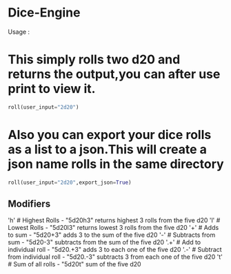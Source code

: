 # Dice-Engine

Usage :
# This simply rolls two d20 and returns the output,you can after use print to view it.
```python
roll(user_input="2d20") 
```
# Also you can export your dice rolls as a list to a json.This will create a json name rolls in the same directory
 ```python
roll(user_input="2d20",export_json=True) 
```

## Modifiers
   'h' # Highest Rolls - "5d20h3" returns highest 3 rolls from the five d20
   'l' # Lowest Rolls - "5d20l3" returns lowest 3 rolls from the five d20
   '+'  # Adds to sum - "5d20+3" adds 3 to the sum of the five d20
   '-'  # Subtracts from sum - "5d20-3" subtracts from the sum of the five d20
   '.+' # Add to individual roll - "5d20.+3" adds 3 to each one of the five d20
   '.-'  # Subtract from individual roll - "5d20.-3" subtracts 3 from each one of the five d20
   't'  # Sum of all rolls - "5d20t" sum of the five d20
